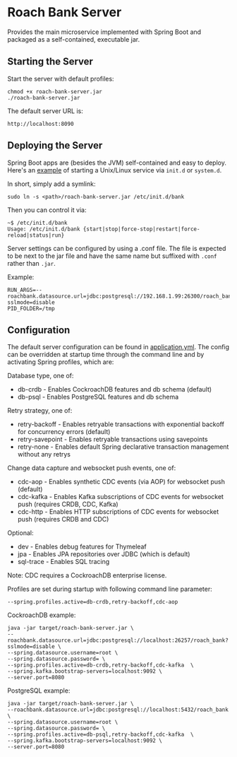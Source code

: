 # Roach Bank Server

Provides the main microservice implemented with Spring Boot and packaged as a self-contained, executable jar.

## Starting the Server

Start the server with default profiles:

    chmod +x roach-bank-server.jar
    ./roach-bank-server.jar
    
The default server URL is:

    http://localhost:8090

## Deploying the Server

Spring Boot apps are (besides the JVM) self-contained and easy to deploy. Here's an 
[example](https://docs.spring.io/spring-boot/docs/current/reference/htmlsingle/#deployment-service) 
of starting a Unix/Linux service via `init.d` or `system.d`.

In short, simply add a symlink:

    sudo ln -s <path>/roach-bank-server.jar /etc/init.d/bank
    
Then you can control it via:

    ~$ /etc/init.d/bank
    Usage: /etc/init.d/bank {start|stop|force-stop|restart|force-reload|status|run}    
    
Server settings can be configured by using a .conf file. The file is expected to be next to the jar file 
and have the same name but suffixed with `.conf` rather than `.jar`. 

Example:    

    RUN_ARGS=--roachbank.datasource.url=jdbc:postgresql://192.168.1.99:26300/roach_bank?sslmode=disable
    PID_FOLDER=/tmp

## Configuration

The default server configuration can be found in [application.yml](src/main/resources/application.yml).
The config can be overridden at startup time through the command line and by activating Spring profiles, which are:

Database type, one of:

   * db-crdb - Enables CockroachDB features and db schema (default)
   * db-psql - Enables PostgreSQL features and db schema

Retry strategy, one of:

   * retry-backoff - Enables retryable transactions with exponential backoff for concurrency errors (default)
   * retry-savepoint - Enables retryable transactions using savepoints
   * retry-none - Enables default Spring declarative transaction management without any retrys

Change data capture and websocket push events, one of:

   * cdc-aop - Enables synthetic CDC events (via AOP) for websocket push (default)
   * cdc-kafka - Enables Kafka subscriptions of CDC events for websocket push (requires CRDB, CDC, Kafka)
   * cdc-http - Enables HTTP subscriptions of CDC events for websocket push (requires CRDB and CDC)
 
Optional:

   * dev - Enables debug features for Thymeleaf
   * jpa - Enables JPA repositories over JDBC (which is default)
   * sql-trace - Enables SQL tracing
   
Note: CDC requires a CockroachDB enterprise license.

Profiles are set during startup with following command line parameter:

    --spring.profiles.active=db-crdb,retry-backoff,cdc-aop

CockroachDB example:

    java -jar target/roach-bank-server.jar \
    --roachbank.datasource.url=jdbc:postgresql://localhost:26257/roach_bank?sslmode=disable \
    --spring.datasource.username=root \
    --spring.datasource.password= \
    --spring.profiles.active=db-crdb,retry-backoff,cdc-kafka  \
    --spring.kafka.bootstrap-servers=localhost:9092 \
    --server.port=8080

PostgreSQL example:

    java -jar target/roach-bank-server.jar \
    --roachbank.datasource.url=jdbc:postgresql://localhost:5432/roach_bank \
    --spring.datasource.username=root \
    --spring.datasource.password= \
    --spring.profiles.active=db-psql,retry-backoff,cdc-kafka  \
    --spring.kafka.bootstrap-servers=localhost:9092 \
    --server.port=8080
    

